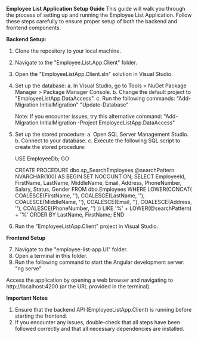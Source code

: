 **Employee List Application Setup Guide**
This guide will walk you through the process of setting up and running the Employee List Application. 
Follow these steps carefully to ensure proper setup of both the backend and frontend components.

**Backend Setup:**
1. Clone the repository to your local machine.
2. Navigate to the "Employee.List.App.Client" folder.
3. Open the "EmployeeListApp.Client.sln" solution in Visual Studio.
4. Set up the database:
    a. In Visual Studio, go to Tools > NuGet Package Manager > Package Manager Console.
    b. Change the default project to "EmployeeListApp.DataAccess".
    c. Run the following commands:
    "Add-Migration InitialMigration"
    "Update-Database"
   
    Note: If you encounter issues, try this alternative command:
    "Add-Migration InitialMigration -Project EmployeeListApp.DataAccess"

5. Set up the stored procedure:
    a. Open SQL Server Management Studio.
    b. Connect to your database.
    c. Execute the following SQL script to create the stored procedure:
    
    USE EmployeeDb;
    GO
    
    CREATE PROCEDURE dbo.sp_SearchEmployees
        @searchPattern NVARCHAR(100)
    AS
    BEGIN
        SET NOCOUNT ON;
        SELECT EmployeeId, FirstName, LastName, MiddleName, Email, Address, PhoneNumber, Salary, Status, Gender
        FROM dbo.Employees
        WHERE LOWER(CONCAT(
            COALESCE(FirstName, ''),
            COALESCE(LastName, ''),
            COALESCE(MiddleName, ''),
            COALESCE(Email, ''),
            COALESCE(Address, ''),
            COALESCE(PhoneNumber, '')
        )) LIKE '%' + LOWER(@searchPattern) + '%'
        ORDER BY LastName, FirstName;
    END

6. Run the "EmployeeListApp.Client" project in Visual Studio.

**Frontend Setup**

7. Navigate to the "employee-list-app.UI" folder.
8. Open a terminal in this folder.
9. Run the following command to start the Angular development server: "ng serve"

Access the application by opening a web browser and navigating to http://localhost:4200 (or the URL provided in the terminal).

**Important Notes**
1. Ensure that the backend API (EmployeeListApp.Client) is running before starting the frontend.
2. If you encounter any issues, double-check that all steps have been followed correctly and that all necessary dependencies are installed.
